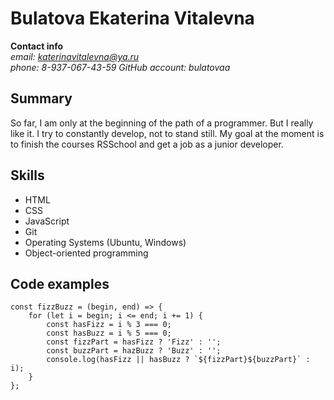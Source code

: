 # Bulatova Ekaterina Vitalevna  

**Contact info**  
*email: katerinavitalevna@ya.ru*  
*phone: 8-937-067-43-59*
*GitHub account: bulatovaa*

## Summary  

So far, I am only at the beginning of the path of a programmer. But I really like it. I try to constantly develop, not to stand still. My goal at the moment is to finish the courses RSSchool and get a job as a junior developer.

## Skills  

* HTML
* CSS
* JavaScript
* Git
* Operating Systems (Ubuntu, Windows)
* Object-oriented programming

## Code examples  

```  
const fizzBuzz = (begin, end) => {  
	for (let i = begin; i <= end; i += 1) {  
    	const hasFizz = i % 3 === 0;  
        const hasBuzz = i % 5 === 0;  
        const fizzPart = hasFizz ? 'Fizz' : '';  
        const buzzPart = hazBuzz ? 'Buzz' : '';  
        console.log(hasFizz || hasBuzz ? `${fizzPart}${buzzPart}` : i);  
    }  
};  
```  

